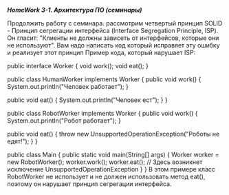 ***HomeWork 3-1. Архитектура ПО (семинары)***

Продолжить работу с семинара.
рассмотрим четвертый принцип SOLID - Принцип сегрегации интерфейса (Interface Segregation Principle, ISP). Он гласит: "Клиенты не должны зависеть от интерфейсов, которые они не используют".
Вам надо написать код который исправяет эту ошибку и реализует этот принцип
Пример кода, который нарушает ISP:

public interface Worker {
void work();
void eat();
}

public class HumanWorker implements Worker {
public void work() {
System.out.println("Человек работает");
}

public void eat() {
    System.out.println("Человек ест");
}
}

public class RobotWorker implements Worker {
public void work() {
System.out.println("Робот работает");
}

public void eat() {
    throw new UnsupportedOperationException("Роботы не едят!");
}
}

public class Main {
public static void main(String[] args) {
Worker worker = new RobotWorker();
worker.work();
worker.eat(); // Здесь возникнет исключение UnsupportedOperationException
}
}
В этом примере класс RobotWorker не использует и не должен использовать метод eat(), поэтому он нарушает принцип сегрегации интерфейса.